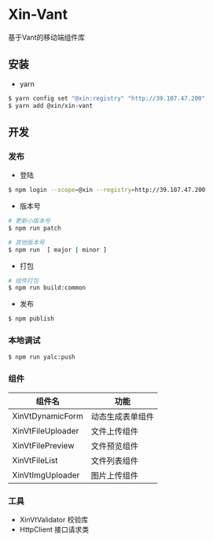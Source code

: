 # Xin-Vant

基于Vant的移动端组件库

## 安装

- yarn

```bash
$ yarn config set "@xin:registry" "http://39.107.47.200"
$ yarn add @xin/xin-vant
```

## 开发


### 发布

- 登陆

```bash
$ npm login --scope=@xin --registry=http://39.107.47.200
```

- 版本号

```bash
# 更新小版本号
$ npm run patch

# 其他版本号
$ npm run  [ major | minor ]
```

- 打包

```bash
# 组件打包
$ npm run build:common
```

- 发布

```bash
$ npm publish
```

### 本地调试
```bash
$ npm run yalc:push
```


### 组件

组件名|功能
---|---
XinVtDynamicForm| 动态生成表单组件
XinVtFileUploader| 文件上传组件
XinVtFilePreview| 文件预览组件
XinVtFileList| 文件列表组件
XinVtImgUploader| 图片上传组件


### 工具

- XinVtValidator 校验库
- HttpClient 接口请求类
